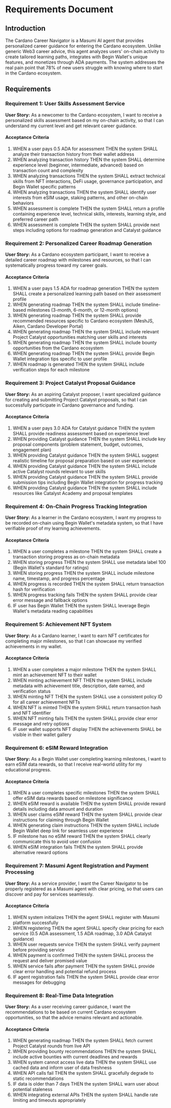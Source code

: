 # Requirements Document

## Introduction

The Cardano Career Navigator is a Masumi AI agent that provides personalized career guidance for entering the Cardano ecosystem. Unlike generic Web3 career advice, this agent analyzes users' on-chain activity to create tailored learning paths, integrates with Begin Wallet's unique features, and monetizes through ADA payments. The system addresses the real pain point that 78% of new users struggle with knowing where to start in the Cardano ecosystem.

## Requirements

### Requirement 1: User Skills Assessment Service

**User Story:** As a newcomer to the Cardano ecosystem, I want to receive a personalized skills assessment based on my on-chain activity, so that I can understand my current level and get relevant career guidance.

#### Acceptance Criteria

1. WHEN a user pays 0.5 ADA for assessment THEN the system SHALL analyze their transaction history from their wallet address
2. WHEN analyzing transaction history THEN the system SHALL determine experience level (beginner, intermediate, advanced) based on transaction count and complexity
3. WHEN analyzing transactions THEN the system SHALL extract technical skills from NFT interactions, DeFi usage, governance participation, and Begin Wallet specific patterns
4. WHEN analyzing transactions THEN the system SHALL identify user interests from eSIM usage, staking patterns, and other on-chain behaviors
5. WHEN assessment is complete THEN the system SHALL return a profile containing experience level, technical skills, interests, learning style, and preferred career path
6. WHEN assessment is complete THEN the system SHALL provide next steps including options for roadmap generation and Catalyst guidance

### Requirement 2: Personalized Career Roadmap Generation

**User Story:** As a Cardano ecosystem participant, I want to receive a detailed career roadmap with milestones and resources, so that I can systematically progress toward my career goals.

#### Acceptance Criteria

1. WHEN a user pays 1.5 ADA for roadmap generation THEN the system SHALL create a personalized learning path based on their assessment profile
2. WHEN generating roadmap THEN the system SHALL include timeline-based milestones (3-month, 6-month, or 12-month options)
3. WHEN generating roadmap THEN the system SHALL provide recommended resources specific to Cardano ecosystem (MeshJS, Aiken, Cardano Developer Portal)
4. WHEN generating roadmap THEN the system SHALL include relevant Project Catalyst opportunities matching user skills and interests
5. WHEN generating roadmap THEN the system SHALL include bounty opportunities from the Cardano ecosystem
6. WHEN generating roadmap THEN the system SHALL provide Begin Wallet integration tips specific to user profile
7. WHEN roadmap is generated THEN the system SHALL include verification steps for each milestone

### Requirement 3: Project Catalyst Proposal Guidance

**User Story:** As an aspiring Catalyst proposer, I want specialized guidance for creating and submitting Project Catalyst proposals, so that I can successfully participate in Cardano governance and funding.

#### Acceptance Criteria

1. WHEN a user pays 3.0 ADA for Catalyst guidance THEN the system SHALL provide readiness assessment based on experience level
2. WHEN providing Catalyst guidance THEN the system SHALL include key proposal components (problem statement, budget, outcomes, engagement plan)
3. WHEN providing Catalyst guidance THEN the system SHALL suggest realistic timeline for proposal preparation based on user experience
4. WHEN providing Catalyst guidance THEN the system SHALL include active Catalyst rounds relevant to user skills
5. WHEN providing Catalyst guidance THEN the system SHALL provide submission tips including Begin Wallet integration for progress tracking
6. WHEN providing Catalyst guidance THEN the system SHALL include resources like Catalyst Academy and proposal templates

### Requirement 4: On-Chain Progress Tracking Integration

**User Story:** As a learner in the Cardano ecosystem, I want my progress to be recorded on-chain using Begin Wallet's metadata system, so that I have verifiable proof of my learning achievements.

#### Acceptance Criteria

1. WHEN a user completes a milestone THEN the system SHALL create a transaction storing progress as on-chain metadata
2. WHEN storing progress THEN the system SHALL use metadata label 100 (Begin Wallet's standard for ratings)
3. WHEN storing progress THEN the system SHALL include milestone name, timestamp, and progress percentage
4. WHEN progress is recorded THEN the system SHALL return transaction hash for verification
5. WHEN progress tracking fails THEN the system SHALL provide clear error message and fallback options
6. IF user has Begin Wallet THEN the system SHALL leverage Begin Wallet's metadata reading capabilities

### Requirement 5: Achievement NFT System

**User Story:** As a Cardano learner, I want to earn NFT certificates for completing major milestones, so that I can showcase my verified achievements in my wallet.

#### Acceptance Criteria

1. WHEN a user completes a major milestone THEN the system SHALL mint an achievement NFT to their wallet
2. WHEN minting achievement NFT THEN the system SHALL include metadata with achievement title, description, date earned, and verification status
3. WHEN minting NFT THEN the system SHALL use a consistent policy ID for all career achievement NFTs
4. WHEN NFT is minted THEN the system SHALL return transaction hash and NFT identifier
5. WHEN NFT minting fails THEN the system SHALL provide clear error message and retry options
6. IF user wallet supports NFT display THEN the achievements SHALL be visible in their wallet gallery

### Requirement 6: eSIM Reward Integration

**User Story:** As a Begin Wallet user completing learning milestones, I want to earn eSIM data rewards, so that I receive real-world utility for my educational progress.

#### Acceptance Criteria

1. WHEN a user completes specific milestones THEN the system SHALL offer eSIM data rewards based on milestone significance
2. WHEN eSIM reward is available THEN the system SHALL provide reward details including data amount and duration
3. WHEN user claims eSIM reward THEN the system SHALL provide clear instructions for claiming through Begin Wallet
4. WHEN generating claim instructions THEN the system SHALL include Begin Wallet deep link for seamless user experience
5. IF milestone has no eSIM reward THEN the system SHALL clearly communicate this to avoid user confusion
6. WHEN eSIM integration fails THEN the system SHALL provide alternative reward options

### Requirement 7: Masumi Agent Registration and Payment Processing

**User Story:** As a service provider, I want the Career Navigator to be properly registered as a Masumi agent with clear pricing, so that users can discover and pay for services seamlessly.

#### Acceptance Criteria

1. WHEN system initializes THEN the agent SHALL register with Masumi platform successfully
2. WHEN registering THEN the agent SHALL specify clear pricing for each service (0.5 ADA assessment, 1.5 ADA roadmap, 3.0 ADA Catalyst guidance)
3. WHEN user requests service THEN the system SHALL verify payment before providing service
4. WHEN payment is confirmed THEN the system SHALL process the request and deliver promised value
5. WHEN service fails after payment THEN the system SHALL provide clear error handling and potential refund process
6. IF agent registration fails THEN the system SHALL provide clear error messages for debugging

### Requirement 8: Real-Time Data Integration

**User Story:** As a user receiving career guidance, I want the recommendations to be based on current Cardano ecosystem opportunities, so that the advice remains relevant and actionable.

#### Acceptance Criteria

1. WHEN generating roadmap THEN the system SHALL fetch current Project Catalyst rounds from live API
2. WHEN providing bounty recommendations THEN the system SHALL include active bounties with current deadlines and rewards
3. WHEN system cannot access live data THEN the system SHALL use cached data and inform user of data freshness
4. WHEN API calls fail THEN the system SHALL gracefully degrade to static recommendations
5. IF data is older than 7 days THEN the system SHALL warn user about potential staleness
6. WHEN integrating external APIs THEN the system SHALL handle rate limiting and timeouts appropriately